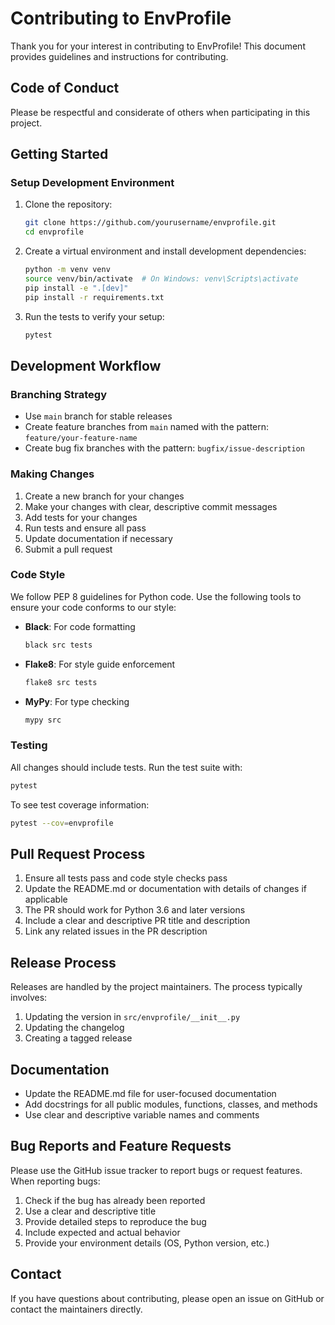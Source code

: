 # Contributing to EnvProfile

Thank you for your interest in contributing to EnvProfile! This document provides guidelines and instructions for contributing.

## Code of Conduct

Please be respectful and considerate of others when participating in this project.

## Getting Started

### Setup Development Environment

1. Clone the repository:
   ```bash
   git clone https://github.com/yourusername/envprofile.git
   cd envprofile
   ```

2. Create a virtual environment and install development dependencies:
   ```bash
   python -m venv venv
   source venv/bin/activate  # On Windows: venv\Scripts\activate
   pip install -e ".[dev]"
   pip install -r requirements.txt
   ```

3. Run the tests to verify your setup:
   ```bash
   pytest
   ```

## Development Workflow

### Branching Strategy

- Use `main` branch for stable releases
- Create feature branches from `main` named with the pattern: `feature/your-feature-name`
- Create bug fix branches with the pattern: `bugfix/issue-description`

### Making Changes

1. Create a new branch for your changes
2. Make your changes with clear, descriptive commit messages
3. Add tests for your changes
4. Run tests and ensure all pass
5. Update documentation if necessary
6. Submit a pull request

### Code Style

We follow PEP 8 guidelines for Python code. Use the following tools to ensure your code conforms to our style:

- **Black**: For code formatting
  ```bash
  black src tests
  ```

- **Flake8**: For style guide enforcement
  ```bash
  flake8 src tests
  ```

- **MyPy**: For type checking
  ```bash
  mypy src
  ```

### Testing

All changes should include tests. Run the test suite with:

```bash
pytest
```

To see test coverage information:

```bash
pytest --cov=envprofile
```

## Pull Request Process

1. Ensure all tests pass and code style checks pass
2. Update the README.md or documentation with details of changes if applicable
3. The PR should work for Python 3.6 and later versions
4. Include a clear and descriptive PR title and description
5. Link any related issues in the PR description

## Release Process

Releases are handled by the project maintainers. The process typically involves:

1. Updating the version in `src/envprofile/__init__.py`
2. Updating the changelog
3. Creating a tagged release

## Documentation

- Update the README.md file for user-focused documentation
- Add docstrings for all public modules, functions, classes, and methods
- Use clear and descriptive variable names and comments

## Bug Reports and Feature Requests

Please use the GitHub issue tracker to report bugs or request features. When reporting bugs:

1. Check if the bug has already been reported
2. Use a clear and descriptive title
3. Provide detailed steps to reproduce the bug
4. Include expected and actual behavior
5. Provide your environment details (OS, Python version, etc.)

## Contact

If you have questions about contributing, please open an issue on GitHub or contact the maintainers directly. 